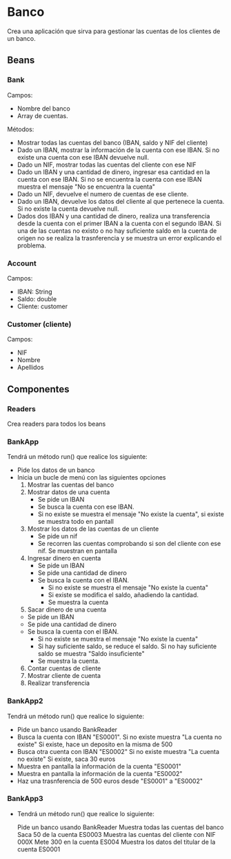 # Banco

Crea una aplicación que sirva para gestionar las cuentas de los clientes de un banco.

## Beans

### Bank

Campos:

- Nombre del banco
- Array de cuentas.

Métodos:

- Mostrar todas las cuentas del banco (IBAN, saldo y NIF del cliente)
- Dado un IBAN, mostrar la información de la cuenta con ese IBAN. Si no existe una cuenta con ese IBAN devuelve null.
- Dado un NIF, mostrar todas las cuentas del cliente con ese NIF
- Dado un IBAN y una cantidad de dinero, ingresar esa cantidad en la cuenta con ese IBAN. Si no se encuentra la cuenta con ese IBAN muestra el mensaje "No se encuentra la cuenta"
- Dado un NIF, devuelve el numero de cuentas de ese cliente.
- Dado un IBAN, devuelve los datos del cliente al que pertenece la cuenta. Si no existe la cuenta devuelve null.
- Dados dos IBAN y una cantidad de dinero, realiza una transferencia desde la cuenta con el primer IBAN a la cuenta con el segundo IBAN. 
  Si una de las cuentas no existo o no hay suficiente saldo en la cuenta de origen no se realiza la trasnferencia y se muestra un error explicando el problema.
### Account

Campos:

- IBAN: String
- Saldo: double
- Cliente: customer

### Customer (cliente)

Campos:

- NIF
- Nombre
- Apellidos

## Componentes

### Readers

Crea readers para todos los beans

### BankApp

Tendrá un método run() que realice los siguiente:

- Pide los datos de un banco
- Inicia un bucle de menú con las siguientes opciones
    1. Mostrar las cuentas del banco
    2. Mostrar datos de una cuenta
        - Se pide un IBAN
        - Se busca la cuenta con ese IBAN.
        - Si no existe se muestra el mensaje "No existe la cuenta", si existe se muestra todo en pantall
    3. Mostrar los datos de las cuentas de un cliente
        - Se pide un nif
        - Se recorren las cuentas comprobando si son del cliente con ese nif. Se muestran en pantalla
    4. Ingresar dinero en cuenta
        - Se pide un IBAN
        - Se pide una cantidad de dinero
        - Se busca la cuenta con el IBAN.
            - Si no existe se muestra el mensaje "No existe la cuenta"
            - Si existe se modifica el saldo, añadiendo la cantidad.
            - Se muestra la cuenta
    5. Sacar dinero de una cuenta
    - Se pide un IBAN
    - Se pide una cantidad de dinero
    - Se busca la cuenta con el IBAN.
        - Si no existe se muestra el mensaje "No existe la cuenta"
        - Si hay suficiente saldo, se reduce el saldo. Si no hay suficiente saldo se muestra "Saldo insuficiente"
        - Se muestra la cuenta.
    6. Contar cuentas de cliente
    7. Mostrar cliente de cuenta
    8. Realizar transferencia

### BankApp2

Tendrá un método run() que realice lo siguiente:

- Pide un banco usando BankReader
- Busca la cuenta con IBAN "ES0001".
    Si no existe muestra "La cuenta no existe"
    Si existe, hace un deposito en la misma de 500
- Busca otra cuenta con IBAN "ES0002"
    Si no existe muestra "La cuenta no existe"
    Si existe, saca 30 euros
- Muestra en pantalla la información de la cuenta "ES0001"
- Muestra en pantalla la información de la cuenta "ES0002"
- Haz una trasnferencia de 500 euros desde "ES0001" a "ES0002"

### BankApp3

- Tendrá un método run() que realice lo siguiente:

    Pide un banco usando BankReader
    Muestra todas las cuentas del banco
    Saca 50 de la cuenta ES0003
    Muestra las cuentas del cliente con NIF 000X
    Mete 300 en la cuenta ES004
    Muestra los datos del titular de la cuenta ES0001


